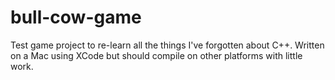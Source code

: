 # bull-cow-game

Test game project to re-learn all the things I've forgotten about C++.  Written on a Mac using XCode but should compile on other platforms with little work.
